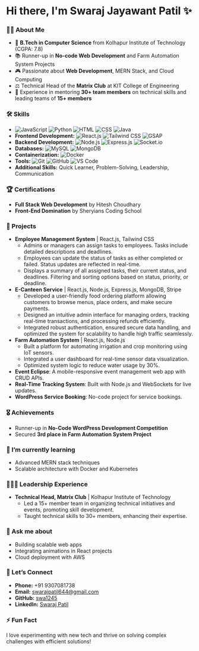 # Hi there, I'm Swaraj Jayawant Patil ✨ 

### 👨‍💻 About Me
- 🌟 **B.Tech in Computer Science** from Kolhapur Institute of Technology (CGPA: 7.8)
- 📚 Runner-up in **No-code Web Development** and Farm Automation System Projects
- 🎮 Passionate about **Web Development**, MERN Stack, and Cloud Computing
- ⚖️ Technical Head of the **Matrix Club** at KIT College of Engineering
- 🌿 Experience in mentoring **30+ team members** on technical skills and leading teams of **15+ members**

### 🛠 Skills
- ![JavaScript](https://img.shields.io/badge/-JavaScript-F7DF1E?logo=javascript&logoColor=black) ![Python](https://img.shields.io/badge/-Python-3776AB?logo=python&logoColor=white) ![HTML](https://img.shields.io/badge/-HTML-E34F26?logo=html5&logoColor=white) ![CSS](https://img.shields.io/badge/-CSS-1572B6?logo=css3&logoColor=white) ![Java](https://img.shields.io/badge/-Java-007396?logo=java&logoColor=white)
- **Frontend Development:** ![React.js](https://img.shields.io/badge/-React.js-61DAFB?logo=react&logoColor=black) ![Tailwind CSS](https://img.shields.io/badge/-TailwindCSS-06B6D4?logo=tailwindcss&logoColor=white) ![GSAP](https://img.shields.io/badge/-GSAP-88CE02?logo=greensock&logoColor=white)
- **Backend Development:** ![Node.js](https://img.shields.io/badge/-Node.js-339933?logo=node.js&logoColor=white) ![Express.js](https://img.shields.io/badge/-Express.js-000000?logo=express&logoColor=white) ![Socket.io](https://img.shields.io/badge/-Socket.io-010101?logo=socket.io&logoColor=white)
- **Databases:** ![MySQL](https://img.shields.io/badge/-MySQL-4479A1?logo=mysql&logoColor=white) ![MongoDB](https://img.shields.io/badge/-MongoDB-47A248?logo=mongodb&logoColor=white)
- **Containerization:** ![Docker](https://img.shields.io/badge/-Docker-2496ED?logo=docker&logoColor=white)
- **Tools:** ![Git](https://img.shields.io/badge/-Git-F05032?logo=git&logoColor=white) ![GitHub](https://img.shields.io/badge/-GitHub-181717?logo=github&logoColor=white) ![VS Code](https://img.shields.io/badge/-VS%20Code-007ACC?logo=visualstudiocode&logoColor=white)
- **Additional Skills:** Quick Learner, Problem-Solving, Leadership, Communication

### 🏆 Certifications
- **Full Stack Web Development** by Hitesh Choudhary
- **Front-End Domination** by Sheryians Coding School

### 🔭 Projects
- **Employee Management System** | React.js, Tailwind CSS  
  - Admins or managers can assign tasks to employees. Tasks include detailed descriptions and deadlines.
  - Employees can update the status of tasks as either completed or failed. Status updates are reflected in real-time.
  - Displays a summary of all assigned tasks, their current status, and deadlines. Filtering and sorting options based on status, priority, or deadline.
- **E-Canteen Service** | React.js, Node.js, Express.js, MongoDB, Stripe  
  - Developed a user-friendly food ordering platform allowing customers to browse menus, place orders, and make secure payments.
  - Designed an intuitive admin interface for managing orders, tracking real-time transactions, and processing refunds efficiently.
  - Integrated robust authentication, ensured secure data handling, and optimized the system for scalability to handle high traffic seamlessly.
- **Farm Automation System** | React.js, Node.js  
  - Built a platform for automating irrigation and crop monitoring using IoT sensors.
  - Integrated a user dashboard for real-time sensor data visualization.
  - Optimized system logic to reduce water usage by 30%.
- **Event Eclipse**: A mobile-responsive event management web app with CRUD APIs.
- **Real-Time Tracking System**: Built with Node.js and WebSockets for live updates.
- **WordPress Service Booking**: No-code project for service bookings.

### 🎖️ Achievements
- Runner-up in **No-Code WordPress Development Competition**
- Secured **3rd place in Farm Automation System Project**

### 🌱 I’m currently learning
- Advanced MERN stack techniques
- Scalable architecture with Docker and Kubernetes

### 🧑‍🤝‍🧑 Leadership Experience
- **Technical Head, Matrix Club** | Kolhapur Institute of Technology  
  - Led a 15+ member team in organizing technical initiatives and events, promoting skill development.
  - Taught technical skills to 30+ members, enhancing their expertise.

### 💬 Ask me about
- Building scalable web apps
- Integrating animations in React projects
- Cloud deployment with AWS

### 🤝 Let’s Connect
- **Phone:** +91 9307081738
- **Email:** [swarajpatil644@gmail.com](mailto:swarajpatil644@gmail.com)
- **GitHub:** [swa1245](https://github.com/swa1245)
- **LinkedIn:** [Swaraj Patil](https://linkedin.com/in/swaraj-patil-a60aa9315)

### ⚡ Fun Fact
I love experimenting with new tech and thrive on solving complex challenges with efficient solutions!
